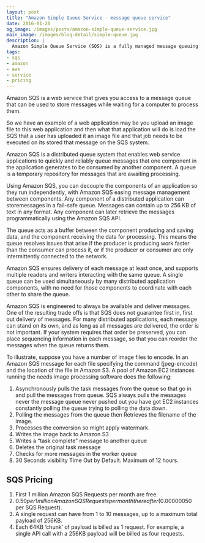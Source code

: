 ```yaml
---
layout: post
title: "Amazon Simple Queue Service - message queue service"
date: 2016-01-20
og_image: /images/posts/amazon-simple-queue-service.jpg
main_image: /images/blog-detail/simple-queue.jpg
description: |
  Amazon Simple Queue Service (SQS) is a fully managed message queuing service that enables you to decouple and scale microservices, distributed systems, and serverless applications.
tags:
- sqs
- amazon
- aws
- service
- pricing
---
```


Amazon SQS is a web service that gives you access to a message queue that can be used to store messages while waiting for a computer to process them.<!--more-->

So we have an example of a web application may be you upload an image file to this web application and then what that application will do is load the SQS that a user has uploaded it an image file and that job needs to be executed on its stored that message on the SQS system.

Amazon SQS is a distributed queue system that enables web service applications to quickly and reliably queue messages that one component in the application generates to be consumed by another component. A queue is a temporary repository for messages that are awaiting processing.

Using Amazon SQS, you can decouple the components of an application so they run independently, with Amazon SQS easing message management between components. Any component of a distributed application can storemessages in a fail-safe queue. Messages can contain up to 256 KB of text in any format. Any component can later retrieve the messages programmatically using the Amazon SQS API.

The queue acts as a buffer between the component producing and saving data, and the component receiving the data for processing. This means the queue resolves issues that arise if the producer is producing work faster than the consumer can process it, or if the producer or consumer are only intermittently connected to the network.

Amazon SQS ensures delivery of each message at least once, and supports multiple readers and writers interacting with the same queue. A single queue can be used simultaneously by many distributed application components, with no need for those components to coordinate with each other to share the queue.

Amazon SQS is engineered to always be available and deliver messages. One of the resulting trade offs is that SQS does not guarantee first in, first out delivery of messages. For many distributed applications, each message can stand on its own, and as long as all messages are delivered, the order is not important. If your system requires that order be preserved, you can place sequencing information in each message, so that you can reorder the messages when the queue returns them.

To illustrate, suppose you have a number of image files to encode. In an Amazon SQS message for each file specifying the command (jpeg-encode) and the location of the file in Amazon S3. A pool of Amazon EC2 instances running the needs image processing software does the following:

1. Asynchronously pulls the task messages from the queue so that go in and pull the messages from queue. SQS always pulls the messages never the message queue never pushed out you have got EC2 instances constantly polling the queue trying to polling the data down.
2. Polling the messages from the queue then Retrieves the filename of the image.
3. Processes the conversion so might apply watermark.
4. Writes the image back to Amazon S3
5. Writes a “task complete” message to another queue
6. Deletes the original task message
7. Checks for more messages in the worker queue
8. 30 Seconds visibility Time Out by Default. Maximum of 12 hours.

SQS Pricing
---

1. First 1 million Amazon SQS Requests per month are free.
2. $0.50 per 1 million Amazon SQS Requests per month thereafter ($0.00000050 per SQS Request).
3. A single request can have from 1 to 10 messages, up to a maximum total payload of 256KB.
4. Each 64KB ‘chunk’ of payload is billed as 1 request. For example, a single API call with a 256KB payload will be billed as four requests.